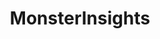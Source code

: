 ---
blog: https://monsterinsights.com/blog
facebook: https://facebook.com/monsterinsights
logohandle: monsterinsights
sort: monsterinsights
title: MonsterInsights
twitter: https://x.com/monsterinsights
website: https://www.monsterinsights.com/
youtube: https://youtube.com/channel/UCnB-GV6lyQYgBLLhQr-kuVw
---